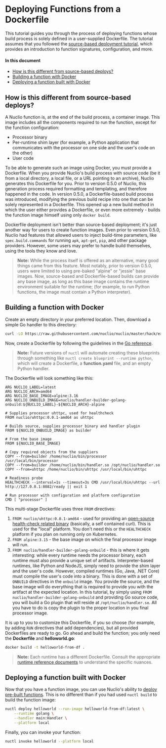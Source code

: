 # Deploying Functions from a Dockerfile

This tutorial guides you through the process of deploying functions whose build process is solely defined in a user-supplied Dockerfile. The tutorial assumes that you followed the [source-based deployment tutorial](/docs/tasks/deploying-functions.md), which provides an introduction to function signatures, configuration, and more.

#### In this document

- [How is this different from source-based deploys?](#how-is-this-different-from-source-based-deploys)
- [Building a function with Docker](#building-a-function-with-docker)
- [Deploying a function built with Docker](#deploying-a-function-built-with-docker)

## How is this different from source-based deploys?

A Nuclio function is, at the end of the build process, a container image. This image includes all the components required to run the function, except for the function configuration:

- Processor binary
- Per-runtime shim layer (for example, a Python application that communicates with the processor on one side and the user's code on the other)
- User code

To be able to generate such an image using Docker, you must provide a Dockerfile. When you provide Nuclio's build process with source code (be it from a local directory, a local file, or a URL pointing to an archive), Nuclio generates this Dockerfile for you. Prior to version 0.5.0 of Nuclio, this generation process required formatting and templating, and therefore happened in the code. In version 0.5.0, a Dockerfile-based build process was introduced, modifying the previous build recipe into one that can be solely represented in a Dockerfile. This opened up a new build method in which the user either provides a Dockerfile, or even more extremely - builds the function image himself using only `docker build`.

Dockerfile deployment isn't better than source-based deployment; it's just another way for users to create function images. Even prior to version 0.5.0, Nuclio had features that allowed users to inject build-time parameters, like `spec.build.commands` for running `apk`, `apt-get`, `pip`, and other package providers. However, some users may prefer to handle build themselves, using the tools they know and love.

> **Note:** While the process itself is offered as an alternative, many good things came from this feature. Most notably, prior to version 0.5.0, users were limited to using pre-baked "alpine" or "jessie" base images. Now, source-based and Dockerfile-based builds can provide any base image, as long as this base image contains the runtime environment suitable for the runtime; (for example, to run Python functions, the image must contain a Python interpreter).

## Building a function with Docker

Create an empty directory in your preferred location. Then, download a simple Go handler to this directory:

```sh
curl -LO https://raw.githubusercontent.com/nuclio/nuclio/master/hack/examples/golang/helloworld/helloworld.go
```

Now, create a Dockerfile by following the guidelines in the [Go reference](/docs/reference/runtimes/golang/golang-reference.md#dockerfile).

> **Note:** Future versions of `nuctl` will automate creating these blueprints through something like `nuctl create blueprint --runtime python`, which will create a Dockerfile, a **function.yaml** file, and an empty Python handler.

The Dockerfile will look something like this:

```
ARG NUCLIO_LABEL=latest
ARG NUCLIO_ARCH=amd64
ARG NUCLIO_BASE_IMAGE=alpine:3.16
ARG NUCLIO_ONBUILD_IMAGE=nuclio/handler-builder-golang-onbuild:${NUCLIO_LABEL}-${NUCLIO_ARCH}-alpine

# Supplies processor uhttpc, used for healthcheck
FROM nuclio/uhttpc:0.0.1-amd64 as uhttpc

# Builds source, supplies processor binary and handler plugin
FROM ${NUCLIO_ONBUILD_IMAGE} as builder

# From the base image
FROM ${NUCLIO_BASE_IMAGE}

# Copy required objects from the suppliers
COPY --from=builder /home/nuclio/bin/processor /usr/local/bin/processor
COPY --from=builder /home/nuclio/bin/handler.so /opt/nuclio/handler.so
COPY --from=uhttpc /home/nuclio/bin/uhttpc /usr/local/bin/uhttpc

# Readiness probe
HEALTHCHECK --interval=1s --timeout=3s CMD /usr/local/bin/uhttpc --url http://127.0.0.1:8082/ready || exit 1

# Run processor with configuration and platform configuration
CMD [ "processor" ]
```

This multi-stage Dockerfile uses three `FROM` directives:

1. `FROM nuclio/uhttpc:0.0.1-amd64` - used for providing an [open-source health-check related binary](https://github.com/nuclio/uhttpc) (basically, a self contained curl). This is used for the "local" platform. You don't need this or the `HEALTHCHECK` platform if you plan on running only on Kubernetes.
2. `FROM alpine:3.15` - the base image on which the final processor image will run.
3. `FROM nuclio/handler-builder-golang-onbuild` - this is where it gets interesting: while every runtime needs the processor binary, each runtime must also provide a unique set of artifacts. Interpreter-based runtimes, like Python and NodeJS, simply need to provide the shim layer and the user's code. However, compiled runtimes (Go, Java, .NET Core) must compile the user's code into a binary. This is done with a set of `ONBUILD` directives in the `onbuild` image. You provide the source, and the base image will do everything that is required to provide you with the artifact at the expected location. In this tutorial, by simply using `FROM nuclio/handler-builder-golang-onbuild` and providing Go source code, you will build a Go plugin that will reside at `/opt/nuclio/handler.so`. All you have to do is copy the plugin to the proper location in you final processor image.

It is up to you to customize this Dockerfile, if you so choose (for example, by adding `RUN` directives that add dependencies), but all provided Dockerfiles are ready to go. Go ahead and build the function; you only need the **Dockerfile** and **helloworld.go**:

```sh
docker build -t helloworld-from-df .
```

> **Note:** Each runtime has a different Dockerfile. Consult the appropriate [runtime reference documents](/docs/reference/runtimes) to understand the specific nuances.

## Deploying a function built with Docker

Now that you have a function image, you can use Nuclio's ability to [deploy pre-built functions](/docs/tasks/deploying-pre-built-functions.md). This is no different than if you had used `nuctl build` to build the function image:

```sh
nuctl deploy helloworld --run-image helloworld-from-df:latest \
    --runtime golang \
    --handler main:Handler \
    --platform local
```

Finally, you can invoke your function:
```sh
nuctl invoke helloworld --platform local
```

